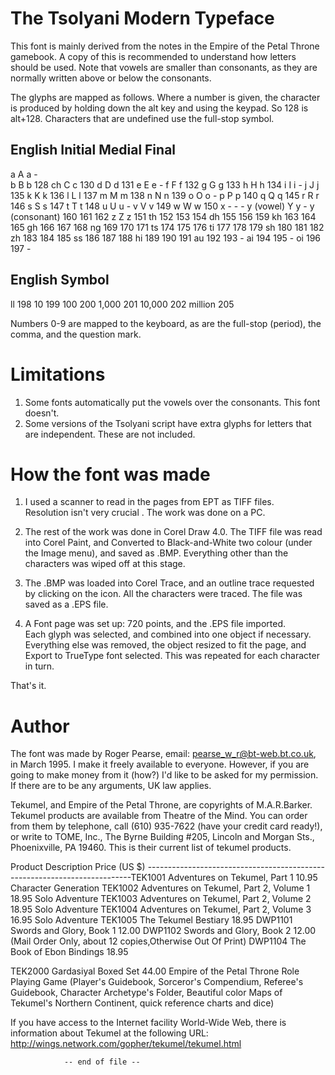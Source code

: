 The Tsolyani Modern Typeface
============================

This font is mainly derived from the notes in the Empire of the Petal
Throne gamebook.  A copy of this is recommended to understand how letters 
should be used.  Note that vowels are smaller than consonants, as they are 
normally written above or below the consonants.

The glyphs are mapped as follows.  Where a number is given, the character 
is produced by holding down the alt key and using the keypad.  So 128 is 
alt+128.  Characters that are undefined use the full-stop symbol.

English		Initial		Medial		Final
-----------------------------------------------------
a		A		a		-	
b		B		b		128
ch		C		c		130
d		D		d		131
e		E		e		-
f		F		f		132
g		G		g		133
h		H		h		134
i		I		i		-
j		J		j		135
k		K		k		136
l		L		l		137
m		M		m		138
n		N		n		139
o		O		o		-
p		P		p		140
q		Q		q		145
r		R		r		146
s		S		s		147
t		T		t		148
u		U		u		-
v		V		v		149
w		W		w		150
x		-		-		-
y (vowel)	Y		y		-
y (consonant)	160		161		162
z		Z		z		151
th		152		153		154
dh		155		156		159
kh		163		164		165
gh		166		167		168
ng		169		170		171
ts		174		175		176
ti		177		178		179
sh		180		181		182
zh		183		184		185
ss		186		187		188
hi		189		190		191
au		192		193		-
ai		194		195		-
oi		196		197		-

English		Symbol
-----------------------------------
ll		198
10		199	
100		200
1,000		201
10,000		202
million		205


Numbers 0-9 are mapped to the keyboard, as are the full-stop (period), the 
comma, and the question mark.

Limitations
============

1.	Some fonts automatically put the vowels over the consonants.  This 
font doesn't.
2.	Some versions of the Tsolyani script have extra glyphs for
letters that are independent.  These are not included.

How the font was made
=====================

1.	I used a scanner to read in the pages from EPT as TIFF files.  
Resolution isn't very crucial .  The work was done on a PC.

2.	The rest of the work was done in Corel Draw 4.0.  The TIFF file 
was read into Corel Paint, and Converted to Black-and-White two colour 
(under the Image menu), and saved as .BMP.  Everything other than the 
characters was wiped off at this stage.

3.	The .BMP was loaded into Corel Trace, and an outline trace 
requested by clicking on the icon.  All the characters were traced.  The 
file was saved as a .EPS file.

4.	A Font page was set up: 720 points, and the .EPS file imported.  
Each glyph was selected, and combined into one object if necessary.  
Everything else was removed, the object resized to fit the page, and 
Export to TrueType font selected.  This was repeated for each character in 
turn.  

That's it.

Author
======

The font was made by Roger Pearse, email: pearse_w_r@bt-web.bt.co.uk, in 
March 1995.  I make it freely available to everyone.  However, if you are 
going to make money from it (how?) I'd like to be asked for my permission. 
If there are to be any arguments, UK law applies.

Tekumel, and Empire of the Petal Throne, are copyrights of M.A.R.Barker.  
Tekumel products are available from Theatre of the Mind.  You can order 
from them by telephone, call (610) 935-7622 (have your credit card 
ready!), or write to TOME, Inc., The Byrne Building #205, Lincoln and 
Morgan Sts., Phoenixville, PA 19460.   This is their current list of 
tekumel products.

Product	Description				Price (US $)
--------------------------------------------------------------------------TEK1001	Adventures on Tekumel, Part 1			10.95
		Character Generation
TEK1002	Adventures on Tekumel, Part 2, Volume 1   	18.95
		Solo Adventure
TEK1003	Adventures on Tekumel, Part 2, Volume 2   	18.95
		Solo Adventure
TEK1004 Adventures on Tekumel, Part 2, Volume 3   	16.95
		Solo Adventure
TEK1005 The Tekumel Bestiary                      	18.95
DWP1101 Swords and Glory, Book 1                  	12.00
DWP1102 Swords and Glory, Book 2                  	12.00
        (Mail Order Only, about 12 copies,Otherwise Out Of Print)
DWP1104 The Book of Ebon Bindings                 	18.95

TEK2000 Gardasiyal Boxed Set                      	44.00
	Empire of the Petal Throne Role Playing Game
	          (Player's Guidebook, Sorceror's Compendium,
	          Referee's Guidebook, Character Archetype's 
	          Folder, Beautiful color Maps of Tekumel's
	          Northern Continent, quick reference charts and dice)

If you have access to the Internet facility World-Wide Web, there is 
information about Tekumel at the following URL: 
http://wings.network.com/gopher/tekumel/tekumel.html

				-- end of file --
